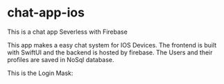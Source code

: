 # chat-app-ios
This is a chat app Severless with Firebase


This app makes a easy chat system for IOS Devices.
The frontend is built with SwiftUI and the backend is hosted by firebase.
The Users and their profiles are saved in NoSql database.

This is the Login Mask:




